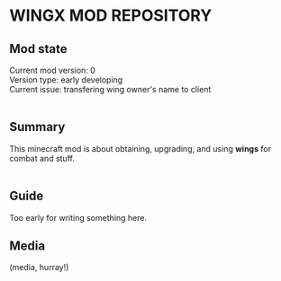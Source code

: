 <h1>WINGX MOD REPOSITORY</h1>
<h2>Mod state</h2>
Current mod version: 0<br>
Version type: early developing<br>
  Current issue: transfering wing owner's name to client<br><br>
  
<h2>Summary</h2>
This minecraft mod is about obtaining, upgrading, and using <b>wings</b> for combat and stuff.<br><br>

<h2>Guide</h2>
Too early for writing something here.

<h2>Media</h2>
(media, hurray!)
